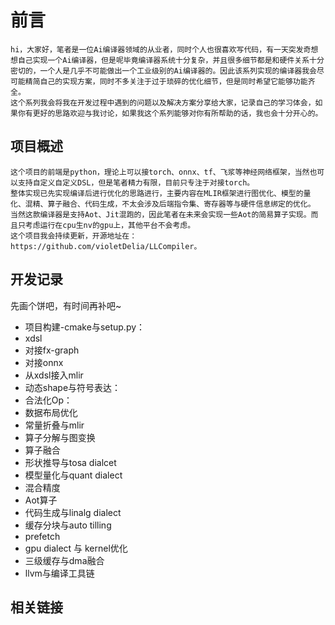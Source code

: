 # 前言

    hi，大家好，笔者是一位Ai编译器领域的从业者，同时个人也很喜欢写代码，有一天突发奇想想自己实现一个Ai编译器，但是呢毕竟编译器系统十分复杂，并且很多细节都是和硬件关系十分密切的，一个人是几乎不可能做出一个工业级别的Ai编译器的。因此该系列实现的编译器我会尽可能精简自己的实现方案，同时不多关注于过于琐碎的优化细节，但是同时希望它能够功能齐全。
    这个系列我会将我在开发过程中遇到的问题以及解决方案分享给大家，记录自己的学习体会，如果你有更好的思路欢迎与我讨论，如果我这个系列能够对你有所帮助的话，我也会十分开心的。

## 项目概述

    这个项目的前端是python，理论上可以接torch、onnx、tf、飞浆等神经网络框架，当然也可以支持自定义自定义DSL，但是笔者精力有限，目前只专注于对接torch。
    整体实现已先实现编译后进行优化的思路进行，主要内容在MLIR框架进行图优化、模型的量化、混精、算子融合、代码生成，不太会涉及后端指令集、寄存器等与硬件信息绑定的优化。
    当然这款编译器是支持Aot、Jit混跑的，因此笔者在未来会实现一些Aot的简易算子实现。而且只考虑运行在cpu生nv的gpu上，其他平台不会考虑。
    这个项目我会持续更新，开源地址在：https://github.com/violetDelia/LLCompiler。

## 开发记录

先画个饼吧，有时间再补吧~

- 项目构建-cmake与setup.py：
- xdsl
- 对接fx-graph
- 对接onnx
- 从xdsl接入mlir
- 动态shape与符号表达：
- 合法化Op：
- 数据布局优化
- 常量折叠与mlir
- 算子分解与图变换
- 算子融合
- 形状推导与tosa dialcet
- 模型量化与quant dialect
- 混合精度
- Aot算子
- 代码生成与linalg dialect
- 缓存分块与auto tilling
- prefetch
- gpu dialect 与 kernel优化
- 三级缓存与dma融合
- llvm与编译工具链

## 相关链接
